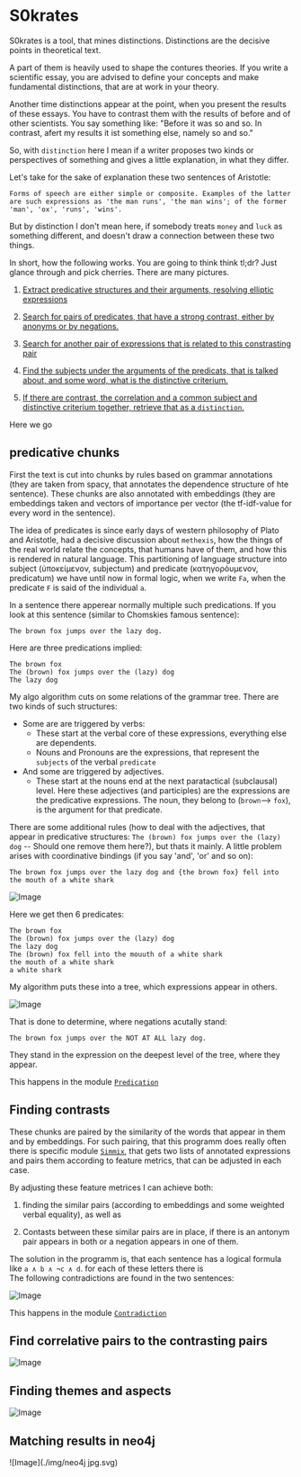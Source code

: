 # S0krates

S0krates is a tool, that mines distinctions. Distinctions are the decisive points in theoretical text.



A part of them is heavily used to shape the contures theories. If you write a scientific essay, you are advised to define your concepts and make fundamental distinctions, that are at work in your theory.

Another time distinctions appear at the point, when you present the results of these essays. You have to contrast them with the results of before and of other scientists. You say something like: "Before it was so and so. In contrast, afert my results it ist something else, namely so and so."



So, with ``distinction`` here I mean if a writer proposes two kinds or perspectives of something and gives a little explanation, in what they differ. 

Let's take for the sake of explanation these two sentences of Aristotle:

    Forms of speech are either simple or composite. Examples of the latter are such expressions as 'the man runs', 'the man wins'; of the former 'man', 'ox', 'runs', 'wins'.

But by distinction I don't mean here, if somebody treats `money` and `luck` as something different, and doesn't draw a connection between these two things.



In short, how the following works. You are going to think think tl;dr? Just glance through and pick cherries. There are many pictures.
 
  1. [Extract predicative structures and their arguments, resolving elliptic expressions](#predicative-chunks)

  2. [Search for pairs of predicates, that have a strong contrast, either by anonyms or by negations.](#finding-contrasts)
  3. [Search for another pair of expressions that is related to this constrasting pair](#find-correlative-pairs-to-the-contrasting-pairs)
  4. [Find the subjects under the arguments of the predicats, that is talked about, and some word, what is the distinctive criterium.](#finding-themes-and-aspects)
  5. [If there are contrast, the correlation and a common subject and distinctive criterium together, retrieve that as a ``distinction``.](#matching-results-in-neo4j)
  
Here we go


## predicative chunks

First the text is cut into chunks by rules based on grammar annotations (they are taken from spacy, that annotates the dependence structure of hte sentence). These chunks are also annotated with embeddings (they are embeddings taken and vectors of importance per vector (the tf-idf-value for every word in the sentence). 

The idea of predicates is since early days of western philosophy of Plato and Aristotle, had a decisive discussion about `methexis`, how the things of the real world relate the concepts, that humans have of them, and how this is rendered in natural language. This partitioning of language structure into subject (ὑποκείμενον, subjectum) and predicate (κατηγορόυμενον, predicatum) we have until now in formal logic, when we write `Fa`, when the predicate `F` is said of the individual `a`.

In a sentence there apperear normally multiple such predications. If you look at this sentence (similar to Chomskies famous sentence):

    The brown fox jumps over the lazy dog.
    
Here are three predications implied:
    
    The brown fox
    The (brown) fox jumps over the (lazy) dog
    The lazy dog

My algo algorithm cuts on some relations of the grammar tree. There are two kinds of such structures: 

* Some are are triggered by verbs:
     * These start at the verbal core of these expressions, everything else are dependents.
     * Nouns and Pronouns are the expressions, that represent the `subjects` of the verbal `predicate`
* And some are triggered by adjectives.
     * These start at the nouns end at the next paratactical (subclausal) level. 
     Here these adjectives (and participles) are the expressions are the predicative expressions. The noun, they belong to (`brown`--> `fox`), is the argument for that predicate.
     
There are some additional rules (how to deal with the adjectives, that appear in predicative structures: `The (brown) fox jumps over the (lazy) dog` -- Should one remove them here?), but thats it mainly. A little problem arises with coordinative bindings (if you say 'and', 'or' and so on):

    The brown fox jumps over the lazy dog and {the brown fox} fell into the mouth of a white shark
    
   
![Image](dependency.png)   
   
Here we get then 6 predicates:

    The brown fox                               
    The (brown) fox jumps over the (lazy) dog
    The lazy dog
    The (brown) fox fell into the mouuth of a white shark
    the mouth of a white shark
    a white shark

My algorithm puts these into a tree, which expressions appear in others.

![Image](predicate_chunks.svg)

That is done to determine, where negations acutally stand:

    The brown fox jumps over the NOT AT ALL lazy dog.

They stand in the expression on the deepest level of the tree, where they appear. 

This happens in the module [`Predication`](../predicatrix2.py)

## Finding contrasts

These chunks are paired by the similarity of the words that appear in them and by embeddings. For such pairing, that this programm does really often there is specific module [`Simmix`](../simmix.py), that gets two lists of annotated expressions and pairs them according to feature metrics, that can be adjusted in each case. 

By adjusting these feature metrices I can achieve both:
 
 1. finding the similar pairs (according to embeddings and some weighted verbal equality), as well as 

 2. Contasts between these similar pairs are in place, if there is an antonym pair appears in both or a negation appears in one of them.

 The solution in the programm is, that each sentence has a logical formula like `a ∧ b ∧ ¬c ∧ d`. for each of these letters there is  
The following contradictions are found in the two sentences: 

![Image](contradiction.svg)

This happens in the module [`Contradiction`](../contradictrix.py)

## Find correlative pairs to the contrasting pairs

![Image](correlation.svg)

## Finding themes and aspects

![Image](subjects_aspects.svg)

## Matching results in neo4j

![Image](./img/neo4j jpg.svg)
 